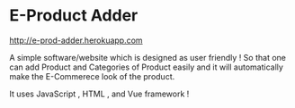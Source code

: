 # E-Product Adder
http://e-prod-adder.herokuapp.com

A simple software/website which is designed as user friendly ! So that one can add Product and Categories of Product easily and it will automatically make  the E-Commerece look of the product.   

It uses JavaScript , HTML , and Vue framework !


